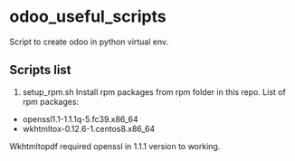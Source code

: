 # odoo_useful_scripts

Script to create odoo in python virtual env.

## Scripts list

<!-- 1. odoo17
Script create virtual env in specified folder and install Odoo 17 from requirements
Its add alias to bash.rc to quickly activate virtualenv. -->

1. setup_rpm.sh
Install rpm packages from rpm folder in this repo.
List of rpm packages:
- openssl1.1-1.1.1q-5.fc39.x86_64
- wkhtmltox-0.12.6-1.centos8.x86_64

Wkhtmltopdf required openssl in 1.1.1 version to working.